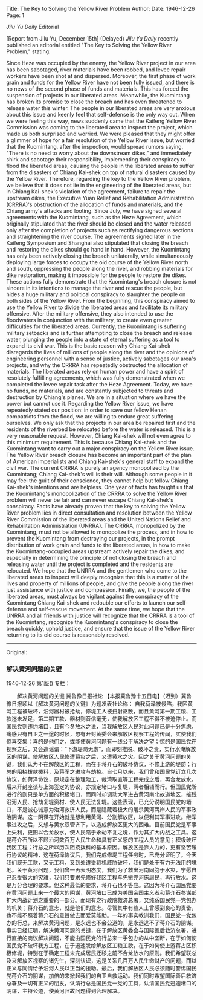 Title: The Key to Solving the Yellow River Problem
Author:
Date: 1946-12-26
Page: 1

*Jilu Yu Daily* Editorial

[Report from Jilu Yu, December 15th] (Delayed) *Jilu Yu Daily* recently published an editorial entitled "The Key to Solving the Yellow River Problem," stating:

Since Heze was occupied by the enemy, the Yellow River project in our area has been sabotaged, river materials have been robbed, and levee repair workers have been shot at and dispersed. Moreover, the first phase of work grain and funds for the Yellow River have not been fully issued, and there is no news of the second phase of funds and materials. This has forced the suspension of projects in our liberated areas. Meanwhile, the Kuomintang has broken its promise to close the breach and has even threatened to release water this winter. The people in our liberated areas are very anxious about this issue and keenly feel that self-defense is the only way out. When we were feeling this way, news suddenly came that the Kaifeng Yellow River Commission was coming to the liberated area to inspect the project, which made us both surprised and worried. We were pleased that they might offer a glimmer of hope for a fair resolution of the Yellow River issue, but worried that the Kuomintang, after the inspection, would spread rumors saying, "There is no need to worry about the downstream dikes," and immediately shirk and sabotage their responsibility, implementing their conspiracy to flood the liberated areas, causing the people in the liberated areas to suffer from the disasters of Chiang Kai-shek on top of natural disasters caused by the Yellow River. Therefore, regarding the key to the Yellow River problem, we believe that it does not lie in the engineering of the liberated areas, but in Chiang Kai-shek's violation of the agreement, failure to repair the upstream dikes, the Executive Yuan Relief and Rehabilitation Administration (CRRRA)'s obstruction of the allocation of funds and materials, and the Chiang army's attacks and looting. Since July, we have signed several agreements with the Kuomintang, such as the Heze Agreement, which originally stipulated that the river should be closed and the water released only after the completion of projects such as rectifying dangerous sections and straightening the river course. The agreements signed later in the Kaifeng Symposium and Shanghai also stipulated that closing the breach and restoring the dikes should go hand in hand. However, the Kuomintang has only been actively closing the breach unilaterally, while simultaneously deploying large forces to occupy the old course of the Yellow River north and south, oppressing the people along the river, and robbing materials for dike restoration, making it impossible for the people to restore the dikes. These actions fully demonstrate that the Kuomintang's breach closure is not sincere in its intentions to manage the river and rescue the people, but hides a huge military and political conspiracy to slaughter the people on both sides of the Yellow River. From the beginning, this conspiracy aimed to use the Yellow River to divide the liberated areas and facilitate its military offensive. After the military offensive, they also intended to use the floodwaters in conjunction with the military, to create even greater difficulties for the liberated areas. Currently, the Kuomintang is suffering military setbacks and is further attempting to close the breach and release water, plunging the people into a state of eternal suffering as a tool to expand its civil war. This is the basic reason why Chiang Kai-shek disregards the lives of millions of people along the river and the opinions of engineering personnel with a sense of justice, actively sabotages our area's projects, and why the CRRRA has repeatedly obstructed the allocation of materials. The liberated areas rely on human power and have a spirit of resolutely fulfilling agreements, which was fully demonstrated when we completed the levee repair task after the Heze Agreement. Today, we have no funds, no materials, and are constantly subjected to threats and destruction by Chiang's planes. We are in a situation where we have the power but cannot use it. Regarding the Yellow River issue, we have repeatedly stated our position: in order to save our fellow Henan compatriots from the flood, we are willing to endure great suffering ourselves. We only ask that the projects in our area be repaired first and the residents of the riverbed be relocated before the water is released. This is a very reasonable request. However, Chiang Kai-shek will not even agree to this minimum requirement. This is because Chiang Kai-shek and the Kuomintang want to carry out a major conspiracy on the Yellow River issue. The Yellow River breach closure has become an important part of the plan of American imperialists and Chiang Kai-shek's general staff to expand the civil war. The current CRRRA is purely an agency monopolized by the Kuomintang; Chiang Kai-shek's will is their will. Although some people in it may feel the guilt of their conscience, they cannot help but follow Chiang Kai-shek's intentions and are helpless. One year of facts has taught us that the Kuomintang's monopolization of the CRRRA to solve the Yellow River problem will never be fair and can never escape Chiang Kai-shek's conspiracy. Facts have already proven that the key to solving the Yellow River problem lies in direct consultation and resolution between the Yellow River Commission of the liberated areas and the United Nations Relief and Rehabilitation Administration (UNRRA). The CRRRA, monopolized by the Kuomintang, must not be allowed to monopolize the process, and in how to prevent the Kuomintang from destroying our projects, in the prompt distribution of work grain and funds to the liberated areas, in how to make the Kuomintang-occupied areas upstream actively repair the dikes, and especially in determining the principle of not closing the breach and releasing water until the project is completed and the residents are relocated. We hope that the UNRRA and the gentlemen who come to the liberated areas to inspect will deeply recognize that this is a matter of the lives and property of millions of people, and give the people along the river just assistance with justice and compassion. Finally, we, the people of the liberated areas, must always be vigilant against the conspiracy of the Kuomintang Chiang Kai-shek and redouble our efforts to launch our self-defense and self-rescue movement. At the same time, we hope that the UNRRA and all friends with justice will recognize that the CRRRA is a tool of the Kuomintang, recognize the Kuomintang's conspiracy to close the breach quickly, uphold justice, and ensure that the issue of the Yellow River returning to its old course is reasonably resolved.



<hr /> 

Original: 


### 解决黄河问题的关键

1946-12-26
第1版()
专栏：

　　解决黄河问题的关键
    冀鲁豫日报社论
    【本报冀鲁豫十五日电】（迟到）冀鲁豫日报顷以《解决黄河问题的关键》为题发表社论称：
    自我荷泽被侵陷，我区黄河工程被破坏，沿河器材被抢劫，修堤工人被扫射驱散，而且黄河第一期工粮、工款迄未发足，第二期工款、器材则音信毫无，使我解放区工程不得不被迫停止。而国民党则违约堵口，且有今冬放水之说，当我解放区人民对此问题已是十分焦虑，痛感只有自卫之一途的时候，忽有开封黄委会来解放区视察工程的传闻，实使我们惊喜交集：喜的是他们之，或能使黄河问题有一线公平解决之望；惊的是国民党在视察之后，又会造谣谓：“下游堤防无虑”，而即刻推脱、破坏之责，实行水淹解放区的阴谋，使解放区人民惨遭蒋灾之后，又遭黄水之灾。因之关于黄河问题的关键，我们认为不在解放区的工程，而在于蒋介石的破坏协议，不修上游的堤防；行总的阻挠拨款拨料，及蒋军之进攻与劫掠。自七月以来，我们曾和国民党订立几次协议，如荷泽协议，原规定在整理险工，裁湾取直等工程完成之后，再合龙放水。后来开封座谈与上海签定的协议，亦规定堵口与复堤，两者相辅而行。但国民党所进行的则只是单方面的积极堵口，而同时却调动大军进占黄河南北故道地区，摧残沿河人民、抢劫复堤资材、使人民无法复堤。这些表现，已充分说明国民党的堵口，不是诚心诚意为治河救济人民，而是隐藏着极大的屠杀黄河两岸人民的军事政治阴谋。这一阴谋在开始就是想利用黄河、分割解放区，以便利其军事进攻。继军事进攻之后，又想与黄水双管齐下，以造成解放区更大的困难。目前国民党是军事上失利，更图以合龙放水，使人民陷于永劫不复之境，作为其扩大内战之工具。这是蒋介石所以不顾沿河数百万人民生命和具有正义感的工程人员的意见；积极破坏我区工程；行总之所以历次阻挠拨料的基本原因。解放区是靠人力的，更有坚苦履行协议的精神，这在荷泽协议后，我们完成修堤工程任务时，已充分证明了。今天我们既无工款，又无工料，又到处遭受蒋机威胁破坏，我们是处于有力无法用的境地。关于黄河问题，我们曾一再表明态度，我们为了救出河南同胞于水灾，宁愿自己忍受很大的灾难，我们只要求先修好我区工程与先搬完河床居民，再行放水。这是万分合理的要求。但这种最低的要求，蒋介石也不答应。这因为蒋介石国民党要在黄河问题上来一个最大的阴谋，黄河堵口已成为美国帝国主义者和蒋介石参谋部扩大内战计划之重要的一部分。而现有之行政院救济总署，又纯系国民党一党包办的机关；蒋介石的意志，就是他们的意志。尽管其中有些人士曾感到良心的责备，也不能不照着蒋介石的意旨做去而爱莫能助。一年的事实教训我们，国民党一党包办的行总，来解决黄河问题，是永远也不会公道的，是永远逃不了蒋介石的阴谋。事实已经证明，解决黄河问题的关键，在于解放区黄委会与国际善后救济总署，进行直接的商议解决问题，不能由国民党的行总来一手包办的从中垄断，在于如何使国民党不破坏我方工程，在于迅速发给解放区工粮工款，在于如何使上游蒋占区积极修堤，特别在于确定工程未完成居民迁移之前不合龙放水的原则。我们希望联总及来解放区视察的诸先生，深刻认识，这是关系几百万人民生命财产的问题，而以正义与同情给予沿河人民以正当的援助。最后，我们解放区人民必须随时警惕国民党蒋介石的阴谋，加倍的来掀起我们的自卫自救运动。我们同时希望国际善后救济总署及一切有正义的朋友，认清行总是国民党一党的工具，认清国民党迅速堵口的阴谋，主持公道，使黄河归故问题得到合理解决。

